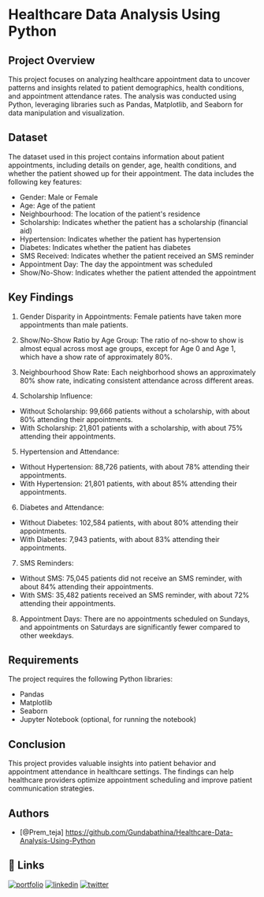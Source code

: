 # Healthcare Data Analysis Using Python
## Project Overview

This project focuses on analyzing healthcare appointment data to uncover patterns and insights related to patient demographics, health conditions, and appointment attendance rates. The analysis was conducted using Python, leveraging libraries such as Pandas, Matplotlib, and Seaborn for data manipulation and visualization.
## Dataset
The dataset used in this project contains information about patient appointments, including details on gender, age, health conditions, and whether the patient showed up for their appointment. The data includes the following key features:

- Gender: Male or Female
- Age: Age of the patient
- Neighbourhood: The location of the patient's residence
- Scholarship: Indicates whether the patient has a scholarship (financial aid)
- Hypertension: Indicates whether the patient has hypertension
- Diabetes: Indicates whether the patient has diabetes
- SMS Received: Indicates whether the patient received an SMS reminder
- Appointment Day: The day the appointment was scheduled
- Show/No-Show: Indicates whether the patient attended the appointment


## Key Findings
1. Gender Disparity in Appointments: Female patients have taken more appointments than male patients.

2. Show/No-Show Ratio by Age Group: The ratio of no-show to show is almost equal across most age groups, except for Age 0 and Age 1, which have a show rate of approximately 80%.

3. Neighbourhood Show Rate: Each neighborhood shows an approximately 80% show rate, indicating consistent attendance across different areas.

4. Scholarship Influence:

- Without Scholarship: 99,666 patients without a scholarship, with about 80% attending their appointments.
- With Scholarship: 21,801 patients with a scholarship, with about 75% attending their appointments.

5. Hypertension and Attendance:

- Without Hypertension: 88,726 patients, with about 78% attending their appointments.
- With Hypertension: 21,801 patients, with about 85% attending their appointments.
6. Diabetes and Attendance:

- Without Diabetes: 102,584 patients, with about 80% attending their appointments.
- With Diabetes: 7,943 patients, with about 83% attending their appointments.
7. SMS Reminders:

- Without SMS: 75,045 patients did not receive an SMS reminder, with about 84% attending their appointments.
- With SMS: 35,482 patients received an SMS reminder, with about 72% attending their appointments.
8. Appointment Days: There are no appointments scheduled on Sundays, and appointments on Saturdays are significantly fewer compared to other weekdays.

## Requirements
The project requires the following Python libraries:

- Pandas
- Matplotlib
- Seaborn
- Jupyter Notebook (optional, for running the notebook)
## Conclusion
This project provides valuable insights into patient behavior and appointment attendance in healthcare settings. The findings can help healthcare providers optimize appointment scheduling and improve patient communication strategies.

## Authors

- [@Prem_teja] 
https://github.com/Gundabathina/Healthcare-Data-Analysis-Using-Python
## 🔗 Links
[![portfolio](https://img.shields.io/badge/my_portfolio-000?style=for-the-badge&logo=ko-fi&logoColor=white)](https://katherineoelsner.com/)
[![linkedin](https://img.shields.io/badge/linkedin-0A66C2?style=for-the-badge&logo=linkedin&logoColor=white)](https://www.linkedin.com/in/prem-teja-21856a28b)
[![twitter](https://img.shields.io/badge/twitter-1DA1F2?style=for-the-badge&logo=twitter&logoColor=white)](https://twitter.com/)

